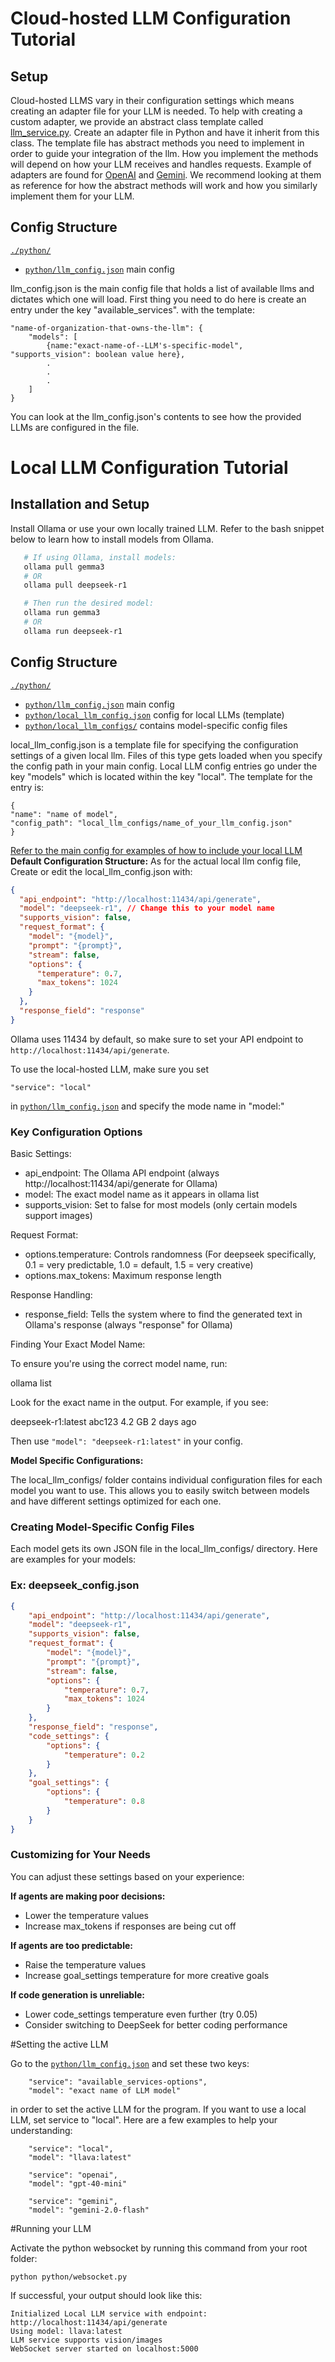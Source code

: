 # Cloud-hosted LLM Configuration Tutorial

## Setup
Cloud-hosted LLMS vary in their configuration settings which means creating an adapter file for your LLM is needed.
To help with creating a custom adapter, we provide an abstract class template called [llm_service.py](./python/llm_service.py).
Create an adapter file in Python and have it inherit from this class. The template file has abstract methods you need to implement in order to guide your integration of the llm. How you implement the methods will depend on how your LLM receives and handles requests. Example of adapters are found for [OpenAI](./python/api_adapters/openai_service_adapter.py) and [Gemini](./python/api_adapters/gemini_service_adapter.py). We recommend looking at them as reference for how the abstract methods will work and how you similarly implement them for your LLM.


## Config Structure

[`./python/`](.\python)

- [`python/llm_config.json`](.\python\llm_config.json) main config

llm_config.json is the main config file that holds a list of available llms and dictates which one will load.
First thing you need to do here is create an entry under the key "available_services". 
with the template:
```
"name-of-organization-that-owns-the-llm": {
	"models": [
		{name:"exact-name-of--LLM's-specific-model", "supports_vision": boolean value here},
		.
		.
		.
	]
}

```
You can look at the llm_config.json's contents to see how the provided LLMs are configured in the file.

# Local LLM Configuration Tutorial

## Installation and Setup
Install Ollama or use your own locally trained LLM. Refer to the bash snippet below to learn how to install models from Ollama.
```bash
   # If using Ollama, install models:
   ollama pull gemma3
   # OR
   ollama pull deepseek-r1

   # Then run the desired model:
   ollama run gemma3
   # OR
   ollama run deepseek-r1
 ```

## Config Structure

[`./python/`](.\python)

- [`python/llm_config.json`](.\python\llm_config.json) main config
- [`python/local_llm_config.json`](.\python\local_llm_config.json) config for local LLMs (template)
- [`python/local_llm_configs/`](.\python\local_llm_configs) contains model-specific config files

local_llm_config.json is a template file for specifying the configuration settings of a given local llm.
Files of this type gets loaded when you specify the config path in your main config.
Local LLM config entries go under the key "models" which is located within the key "local".
The template for the entry is:
```
{
"name": "name of model",
"config_path": "local_llm_configs/name_of_your_llm_config.json"
}
```
[Refer to the main config for examples of how to include your local LLM ](https://github.com/UCD-193AB-ws24/Minecapstone/blob/2f82e8ab2778d49bc4c736b71f3b9fdb67aad331/python/llm_config.json#L19)
**Default Configuration Structure:**
As for the actual local llm config file,
Create or edit the local_llm_config.json with:  
```json
{
  "api_endpoint": "http://localhost:11434/api/generate",
  "model": "deepseek-r1", // Change this to your model name
  "supports_vision": false,
  "request_format": {
    "model": "{model}",
    "prompt": "{prompt}",
    "stream": false,
    "options": {
      "temperature": 0.7,
      "max_tokens": 1024
    }
  },
  "response_field": "response"
}
```
Ollama uses 11434 by default, so make sure to set your API endpoint to `http://localhost:11434/api/generate`. 

To use the local-hosted LLM, make sure you set 
```
"service": "local"
```
in [`python/llm_config.json`](.\python\llm_config.json)
and specify the mode name in "model:"


### **Key Configuration Options**

Basic Settings:

- api_endpoint: The Ollama API endpoint (always http://localhost:11434/api/generate for Ollama)
- model: The exact model name as it appears in ollama list
- supports_vision: Set to false for most models (only certain models support images)

Request Format:

- options.temperature: Controls randomness (For deepseek specifically, 0.1 \= very predictable, 1.0 \= default, 1.5 \= very creative)
- options.max_tokens: Maximum response length

Response Handling:

- response_field: Tells the system where to find the generated text in Ollama's response (always "response" for Ollama)

Finding Your Exact Model Name:

To ensure you're using the correct model name, run:

ollama list

Look for the exact name in the output. For example, if you see:

deepseek-r1:latest abc123 4.2 GB 2 days ago

Then use `"model": "deepseek-r1:latest"` in your config.

**Model Specific Configurations:**

The local_llm_configs/ folder contains individual configuration files for each model you want to use. This allows you to easily switch between models and have different settings optimized for each one.

### **Creating Model-Specific Config Files**

Each model gets its own JSON file in the local_llm_configs/ directory. Here are examples for your models:

### **Ex: deepseek_config.json**

```json
{
	"api_endpoint": "http://localhost:11434/api/generate",
	"model": "deepseek-r1",
	"supports_vision": false,
	"request_format": {
		"model": "{model}",
		"prompt": "{prompt}",
		"stream": false,
		"options": {
			"temperature": 0.7,
			"max_tokens": 1024
		}
	},
	"response_field": "response",
	"code_settings": {
		"options": {
			"temperature": 0.2
		}
	},
	"goal_settings": {
		"options": {
			"temperature": 0.8
		}
	}
}
```

### **Customizing for Your Needs**

You can adjust these settings based on your experience:

**If agents are making poor decisions:**

- Lower the temperature values
- Increase max_tokens if responses are being cut off

**If agents are too predictable:**

- Raise the temperature values
- Increase goal_settings temperature for more creative goals

**If code generation is unreliable:**

- Lower code_settings temperature even further (try 0.05)
- Consider switching to DeepSeek for better coding performance

#Setting the active LLM

Go to the [`python/llm_config.json`](.\python\llm_config.json) and set these two keys:
```
	"service": "available_services-options",
	"model": "exact name of LLM model"
```
in order to set the active LLM for the program. If you want to use a local LLM, set service to "local".
Here are a few examples to help your understanding:
```
	"service": "local",
	"model": "llava:latest"

	"service": "openai",
	"model": "gpt-40-mini"

	"service": "gemini",
	"model": "gemini-2.0-flash"
```

#Running your LLM

Activate the python websocket by running this command from your root folder:
```
python python/websocket.py
```
If successful, your output should look like this:
```
Initialized Local LLM service with endpoint: http://localhost:11434/api/generate
Using model: llava:latest
LLM service supports vision/images
WebSocket server started on localhost:5000
```
